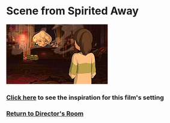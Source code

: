 # Scene from Spirited Away

![yubaba](yubaba.jpg)
### [Click here]() to see the inspiration for this film's setting
### [Return to Director's Room]()

